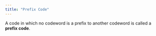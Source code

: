 ```yaml
---
title: "Prefix Code"
---
```


A code in which no codeword is a prefix to another codeword is called a **prefix code**.
